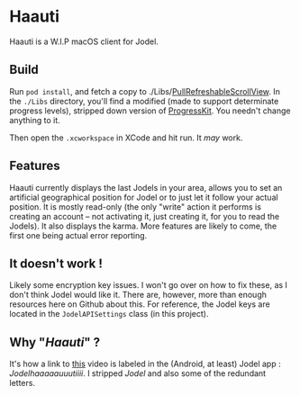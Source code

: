 # Haauti

Haauti is a W.I.P macOS client for Jodel.

## Build

Run `pod install`, and fetch a copy to ./Libs/[PullRefreshableScrollView](https://github.com/perfaram/PullRefreshableScrollView). In the `./Libs` directory, you'll find a modified (made to support determinate progress levels), stripped down version of [ProgressKit](https://github.com/kaunteya/ProgressKit). You needn't change anything to it.

Then open the `.xcworkspace` in XCode and hit run. It *may* work.

## Features

Haauti currently displays the last Jodels in your area, allows you to set an artificial geographical position for Jodel or to just let it follow your actual position. It is mostly read-only (the only "write" action it performs is creating an account – not activating it, just creating it, for you to read the Jodels). It also displays the karma. More features are likely to come, the first one being actual error reporting.

## It doesn't work !
Likely some encryption key issues. I won't go over on how to fix these, as I don't think Jodel would like it. There are, however, more than enough resources here on Github about this. For reference, the Jodel keys are located in the `JodelAPISettings` class (in this project). 

## Why "_Haauti_" ?
It's how a link to [this](https://www.youtube.com/watch?v=vQhqikWnQCU) video is labeled in the (Android, at least) Jodel app : _Jodelhaaaaauuutiiii_. I stripped _Jodel_ and also some of the redundant letters.